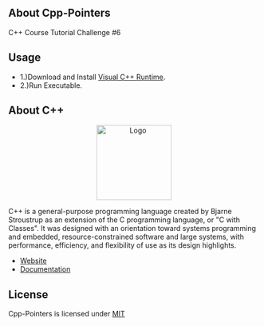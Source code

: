## About Cpp-Pointers

C++ Course Tutorial Challenge #6

## Usage

* 1.)Download and Install [Visual C++ Runtime](https://docs.microsoft.com/en-us/cpp/windows/latest-supported-vc-redist?view=msvc-170).
* 2.)Run Executable.

## About C++

<p align="center"><img src="https://i.imgur.com/qJiroU9.png" width="150px" height="auto" alt="Logo"></a></p>

<p>C++ is a general-purpose programming language created by Bjarne Stroustrup as an extension of the C programming language, or "C with Classes". It was designed with an orientation toward systems programming and embedded, resource-constrained software and large systems, with performance, efficiency, and flexibility of use as its design highlights.</p>

* [Website](https://isocpp.org/)
* [Documentation](https://docs.microsoft.com/en-us/cpp/)

## License

Cpp-Pointers is licensed under [MIT](https://choosealicense.com/licenses/mit/)
